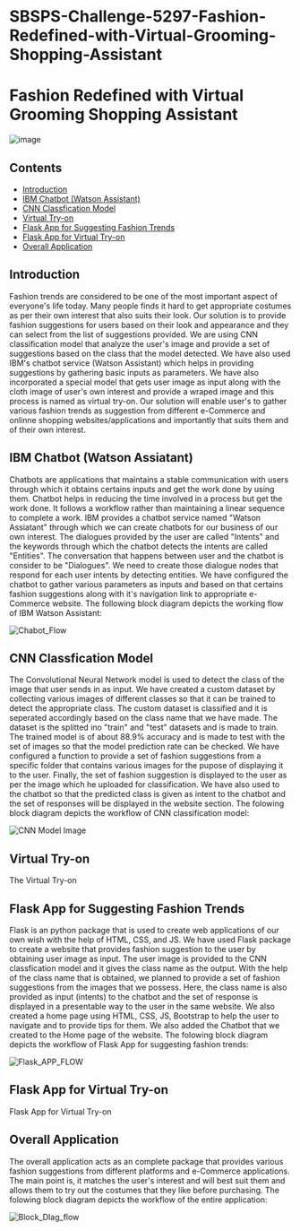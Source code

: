 # SBSPS-Challenge-5297-Fashion-Redefined-with-Virtual-Grooming-Shopping-Assistant

# Fashion Redefined with Virtual Grooming Shopping Assistant

![image](https://user-images.githubusercontent.com/58814795/131345636-2e42344f-c94d-47a2-94e9-05d556966e43.png)

## Contents
  * [Introduction](README.md#Intoduction)
  * [IBM Chatbot (Watson Assistant)](README.md#ibm-chatbot-watson-assiatant)
  * [CNN Classfication Model](README.md#cnn-classfication-model)
  * [Virtual Try-on](README.md#virtual-try-on)
  * [Flask App for Suggesting Fashion Trends](README.md#flask-app-for-suggesting-fashion-trends)
  * [Flask App for Virtual Try-on](README.md#flask-app-for-virtual-try-on)
  * [Overall Application](README.md#overall-application)

## Introduction
Fashion trends are considered to be one of the most important aspect of everyone's life today. Many people finds it hard to get appropriate costumes as per their own interest that also suits their look. Our solution is to provide fashion suggestions for users based on their look and appearance and they can select from the list of suggestions provided. We are using CNN classification model that analyze the user's image and provide a set of suggestions based on the class that the model detected. We have also used IBM's chatbot service (Watson Assistant) which helps in providing suggestions by gathering basic inputs as parameters. We have also incorporated a special model that gets user image as input along with the cloth image of user's own interest and provide a wraped image and this process is named as virtual try-on. Our solution will enable user's to gather various fashion trends as suggestion from different e-Commerce and onlinne shopping websites/applications and importantly that suits them and  of their own interest.

## IBM Chatbot (Watson Assiatant)
Chatbots are applications that maintains a stable communication with users through which it obtains certains inputs and get the work done by using them. Chatbot helps in reducing the time involved in a process but get the work done. It follows a workflow rather than maintaining a linear sequence to complete a work. IBM provides a chatbot service named "Watson Assiatant" through which we can create chatbots for our business of our own interest. The dialogues provided by the user are called "Intents" and the keywords through which the chatbot detects the intents are called "Entities". The conversation that happens between user and the chatbot is consider to be "Dialogues". We need to create those dialogue nodes that respond for each user intents by detecting entities. We have configured the chatbot to gather various parameters as inputs and based on that certains fashion suggestions along with it's navigation link to appropriate e-Commerce website. The following block diagram depicts the working flow of IBM Watson Assistant:

![Chabot_Flow](https://user-images.githubusercontent.com/58814795/131342586-eb486379-6325-410b-b40d-3f79a692387f.JPG)

## CNN Classfication Model
The Convolutional Neural Network model is used to detect the class of the image that user sends in as input. We have created a custom dataset by collecting various images of different classes so that it can be trained to detect the appropriate class. The custom dataset is classified and it is seperated accordingly based on the class name that we have made. The dataset is the splitted ino "train" and "test" datasets and is made to train. The trained model is of about 88.9% accuracy and is made to test with the set of images so that the model prediction rate can be checked. We have configured a function to provide a set of fashion suggestions from a specific folder that contains various images for the pupose of displaying it to the user. Finally, the set of fashion suggestion is displayed to the user as per the image which he uploaded for classification. We have also used to the chatbot so that the predicted class is given as intent to the chatbot and the set of responses will be displayed in the website section. The folowing block diagram depicts the workflow of CNN classification model:

![CNN Model Image](https://user-images.githubusercontent.com/58814795/131344201-29bd1c82-6d71-4391-9b8b-196fcabe14b2.JPG)

## Virtual Try-on
The Virtual Try-on


## Flask App for Suggesting Fashion Trends
Flask is an python package that is used to create web applications of our own wish with the help of HTML, CSS, and JS. We have used Flask package to create a website that provides fashion suggestion to the user by obtaining user image as input. The user image is provided to the CNN classfication model and it gives the class name as the output. With the help of the class name that is obtained, we planned to provide a set of fashion suggestions from the images that we possess. Here, the class name is also provided as input (intents) to the chatbot and the set of response is displayed in a presentable way to the user in the same website. We also created a home page using HTML, CSS, JS, Bootstrap to help the user to navigate and to provide tips for them. We also added the Chatbot that we created to the Home page of the website. The folowing block diagram depicts the workflow of Flask App for suggesting fashion trends:

![Flask_APP_FLOW](https://user-images.githubusercontent.com/58814795/131345489-a3c91732-ec77-44ae-97b6-90a59dcb995e.JPG)

## Flask App for Virtual Try-on
Flask App for Virtual Try-on


## Overall Application
The overall application acts as an complete package that provides various fashion suggestions from different platforms and e-Commerce applications. The main point is, it matches the user's interest and will best suit them and allows them to try out the costumes that they like before purchasing.  The folowing block diagram depicts the workflow of the entire application:

![Block_DIag_flow](https://user-images.githubusercontent.com/58814795/131356728-a48103be-1b26-4193-8fe0-c1fc1e3e3ca3.JPG)
